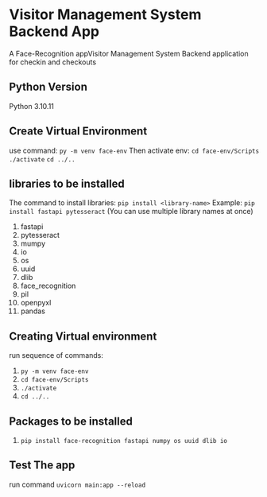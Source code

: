 # Visitor Management System Backend App
A Face-Recognition appVisitor Management System Backend application for checkin and checkouts

## Python Version
Python 3.10.11

## Create Virtual Environment
use command: `py -m venv face-env`
Then activate env:
`cd face-env/Scripts`
`./activate`
`cd ../..`

## libraries to be installed

The command to install libraries: `pip install <library-name>`
Example: `pip install fastapi pytesseract` (You can use multiple library names at once)
1. fastapi
2. pytesseract
3. mumpy
4. io
5. os
6. uuid
7. dlib
8. face_recognition
9. pil
10. openpyxl
11. pandas


## Creating Virtual environment
run sequence of commands:
1. `py -m venv face-env`
2. `cd face-env/Scripts`
3. `./activate`
4. `cd ../..`

## Packages to be installed
1. `pip install face-recognition fastapi numpy os uuid dlib io`

## Test The app
run command `uvicorn main:app --reload`
